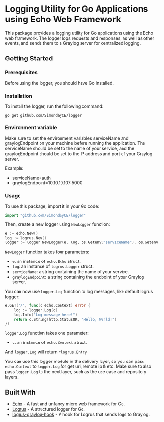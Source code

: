 # Logging Utility for Go Applications using Echo Web Framework

This package provides a logging utility for Go applications using the Echo web framework. The logger logs requests and responses, as well as other events, and sends them to a Graylog server for centralized logging.

## Getting Started
### Prerequisites
Before using the logger, you should have Go installed.

### Installation
To install the logger, run the following command:

```shell
go get github.com/SimondayCE/logger
```

### Environment variable
Make sure to set the environment variables serviceName and graylogEndpoint on your machine before running the application. The serviceName should be set to the name of your service, and the graylogEndpoint should be set to the IP address and port of your Graylog server.

Example:
- serviceName=auth
- graylogEndpoint=10.10.10.107:5000

### Usage
To use this package, import it in your Go code:

```go
import "github.com/SimondayCE/logger"
```

Then, create a new logger using `NewLogger` function:
```go
e := echo.New()
log := logrus.New()
logger := logger.NewLogger(e, log, os.Getenv("serviceName"), os.Getenv("graylogEndpoint"))
```

`NewLogger` function takes four parameters:

- `e`: an instance of `echo.Echo` struct.
- `log`: an instance of `logrus.Logger` struct.
- `serviceName`: a string containing the name of your service.
- `graylogEndpoint`: a string containing the endpoint of your Graylog server.

You can now use `logger.Log` function to log messages, like default logrus logger:
```go
e.GET("/", func(c echo.Context) error {
    log := logger.Log(c)
	log.Info("Log message here!")
    return c.String(http.StatusOK, "Hello, World!")
})
```

`logger.Log` function takes one parameter:

- `c`: an instance of `echo.Context` struct.

And `logger.Log` will return `*logrus.Entry`

You can use this logger module in the delivery layer, so you can pass `echo.Context` to `logger.Log` for get uri, remote ip & etc. Make sure to also pass `logger.Log` to the next layer, such as the use case and repository layers.

## Built With
- [Echo](https://github.com/labstack/echo) - A fast and unfancy micro web framework for Go.
- [Logrus](https://github.com/sirupsen/logrus) - A structured logger for Go.
- [logrus-graylog-hook](https://github.com/gemnasium/logrus-graylog-hook) - A hook for Logrus that sends logs to Graylog.